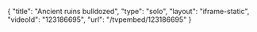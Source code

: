 {
    "title": "Ancient ruins bulldozed",
    "type": "solo",
    "layout": "iframe-static",
    "videoId": "123186695",
    "url": "\/tvpembed\/123186695"
}